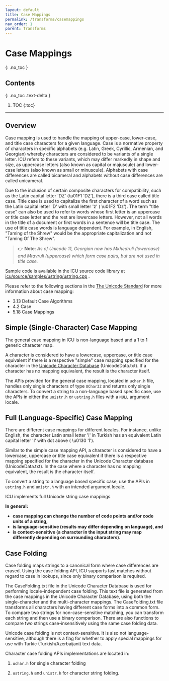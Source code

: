 ```yaml
---
layout: default
title: Case Mappings
permalink: /transforms/casemappings
nav_order: 1
parent: Transforms
---
```

<!--
© 2020 and later: Unicode, Inc. and others.
License & terms of use: http://www.unicode.org/copyright.html
-->

# Case Mappings
{: .no_toc }

## Contents
{: .no_toc .text-delta }

1. TOC
{:toc}

---

## Overview

Case mapping is used to handle the mapping of upper-case, lower-case, and title
case characters for a given language. Case is a normative property of characters
in specific alphabets (e.g. Latin, Greek, Cyrillic, Armenian, and Georgian)
whereby characters are considered to be variants of a single letter. ICU refers
to these variants, which may differ markedly in shape and size, as uppercase
letters (also known as capital or majuscule) and lower-case letters (also known
as small or minuscule). Alphabets with case differences are called bicameral and
alphabets without case differences are called unicameral.

Due to the inclusion of certain composite characters for compatibility, such as
the Latin capital letter 'DZ' (\\u01F1 'DZ'), there is a third case called title
case. Title case is used to capitalize the first character of a word such as the
Latin capital letter 'D' with small letter 'z' ( \\u01F2 'Dz'). The term "title
case" can also be used to refer to words whose first letter is an uppercase or
title case letter and the rest are lowercase letters. However, not all words in
the title of a document or first words in a sentence will be title case. The use
of title case words is language dependent. For example, in English, "Taming of
the Shrew" would be the appropriate capitalization and not "Taming Of The
Shrew".

> :point_right: **Note**: *As of Unicode 11, Georgian now has Mkhedruli (lowercase) and Mtavruli
(uppercase) which form case pairs, but are not used in title case.*

Sample code is available in the ICU source code library at
[icu/source/samples/ustring/ustring.cpp](https://github.com/unicode-org/icu/blob/master/icu4c/source/samples/ustring/ustring.cpp)
.

Please refer to the following sections in the [The Unicode Standard](http://www.unicode.org/versions/latest/)
for more information about case mapping:

*   3.13 Default Case Algorithms
*   4.2 Case
*   5.18 Case Mappings

## Simple (Single-Character) Case Mapping

The general case mapping in ICU is non-language based and a 1 to 1 generic
character map.

A character is considered to have a lowercase, uppercase, or title case
equivalent if there is a respective "simple" case mapping specified for the
character in the [Unicode Character Database](http://unicode.org/ucd/) (UnicodeData.txt).
If a character has no mapping equivalent, the result is the character itself.

The APIs provided for the general case mapping, located in `uchar.h` file, handles
only single characters of type `UChar32` and returns only single characters. To
convert a string to a non-language based specific case, use the APIs in either
the `unistr.h` or `ustring.h` files with a `NULL` argument locale.

## Full (Language-Specific) Case Mapping

There are different case mappings for different locales. For instance, unlike
English, the character Latin small letter 'i' in Turkish has an equivalent Latin
capital letter 'I' with dot above ( \\u0130 'İ').

Similar to the simple case mapping API, a character is considered to have a
lowercase, uppercase or title case equivalent if there is a respective mapping
specified for the character in the Unicode Character database (UnicodeData.txt).
In the case where a character has no mapping equivalent, the result is the
character itself.

To convert a string to a language based specific case, use the APIs in `ustring.h`
and `unistr.h` with an intended argument locale.

ICU implements full Unicode string case mappings.

**In general:**

*   **case mapping can change the number of code points and/or code units of a
    string,**
*   **is language-sensitive (results may differ depending on language), and**
*   **is context-sensitive (a character in the input string may map differently
    depending on surrounding characters).**

## Case Folding

Case folding maps strings to a canonical form where case differences are erased.
Using the case folding API, ICU supports fast matches without regard to case in
lookups, since only binary comparison is required.

The CaseFolding.txt file in the Unicode Character Database is used for
performing locale-independent case folding. This text file is generated from the
case mappings in the Unicode Character Database, using both the single-character
and the multi-character mappings. The CaseFolding.txt file transforms all
characters having different case forms into a common form. To compare two
strings for non-case-sensitive matching, you can transform each string and then
use a binary comparison. There are also functions to compare two strings
case-insensitively using the same case folding data.

Unicode case folding is not context-sensitive. It is also not
language-sensitive, although there is a flag for whether to apply special
mappings for use with Turkic (Turkish/Azerbaijani) text data.

Character case folding APIs implementations are located in:

1.  `uchar.h` for single character folding

2.  `ustring.h` and `unistr.h` for character string folding.
